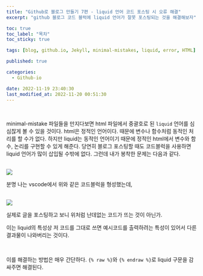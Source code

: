 ```yaml
---
title: "Github로 블로그 만들기 7편 - liquid 언어 코드 포스팅 시 오류 해결"
excerpt: "github 블로그 코드 블럭에 liquid 언어가 잘못 포스팅되는 것을 해결해보자"

toc: true
toc_label: "목차"
toc_sticky: true

tags: [blog, github.io, Jekyll, minimal-mistakes, liquid, error, HTML]

published: true

categories:
  - Github-io

date: 2022-11-19 23:40:30
last_modified_at: 2022-11-20 00:51:30
---
```


<br>

minimal-mistake 파일들을 만지다보면 html 파일에서 중괄호로 된 `liquid` 언어를 심심찮게 볼 수 있을 것이다.
html은 정적인 언어이다. 때문에 변수나 함수처럼 동적인 처리를 할 수가 없다. 하지만 liquid는 동적인 언어이기 때문에 정적인 html에서 변수와 함수, 논리를 구현할 수 있게 해준다.
당연히 블로그 포스팅할 때도 코드블럭을 사용하면 liquid 언어가 많이 삽입될 수밖에 없다. 그런데 내가 봉착한 문제는 다음과 같다.

<br>

<img src="https://user-images.githubusercontent.com/115082062/202856599-91170031-07c8-4f6d-ab05-4436e97124e3.JPG">

분명 나는 vscode에서 위와 같은 코드블럭을 형성했는데,

<br>

<img src="https://user-images.githubusercontent.com/115082062/202856629-43c399ed-ebfe-40cb-b435-1dd80293b76b.JPG">

실제로 글을 포스팅하고 보니 위처럼 난데없는 코드가 뜨는 것이 아닌가.

이는 liquid의 특성상 저 코드를 그대로 쓰면 예시코드를 출력하려는 특성이 있어서 다른 결과물이 나와버리는 것이다.

<br>

이를 해결하는 방법은 매우 간단하다.  `{% raw %}`와 `{% endraw %}`로 liquid 구문을 감싸주면 해결된다.





